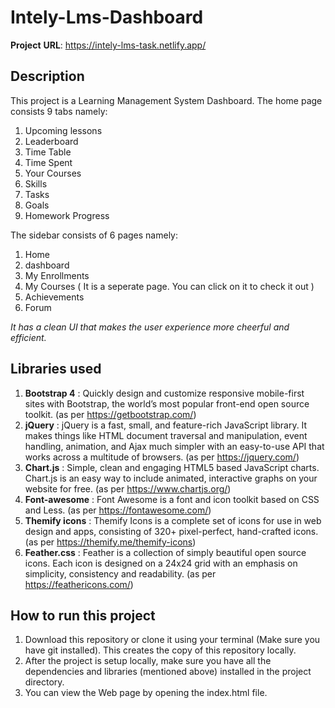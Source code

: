 # Intely-Lms-Dashboard

**Project** **URL**: https://intely-lms-task.netlify.app/

## Description

This project is a Learning Management System Dashboard. The home page consists 9 tabs namely:
1. Upcoming lessons
2. Leaderboard
3. Time Table
4. Time Spent
5. Your Courses
6. Skills
7. Tasks
8. Goals
9. Homework Progress

The sidebar consists of 6 pages namely:
1. Home
2. dashboard
3. My Enrollments
4. My Courses ( It is a seperate page. You can click on it to check it out )
5. Achievements
6. Forum

*It has a clean UI that makes the user experience more cheerful and efficient.*

## Libraries used

1. **Bootstrap 4** : Quickly design and customize responsive mobile-first sites with Bootstrap, the world’s most popular front-end open source toolkit. (as per https://getbootstrap.com/)
2. **jQuery** : jQuery is a fast, small, and feature-rich JavaScript library. It makes things like HTML document traversal and manipulation, event handling, animation, and Ajax much simpler with an easy-to-use API that works across a multitude of browsers. (as per https://jquery.com/)
3. **Chart.js** : Simple, clean and engaging HTML5 based JavaScript charts. Chart.js is an easy way to include animated, interactive graphs on your website for free. (as per https://www.chartjs.org/)
4. **Font-awesome** : Font Awesome is a font and icon toolkit based on CSS and Less. (as per https://fontawesome.com/)
5. **Themify icons** : Themify Icons is a complete set of icons for use in web design and apps, consisting of 320+ pixel-perfect, hand-crafted icons. (as per https://themify.me/themify-icons)
6. **Feather.css** : Feather is a collection of simply beautiful open source icons. Each icon is designed on a 24x24 grid with an emphasis on simplicity, consistency and readability. (as per https://feathericons.com/)


## How to run this project

1. Download this repository or clone it using your terminal (Make sure you have git installed). This creates the copy of this repository locally.
2. After the project is setup locally, make sure you have all the dependencies and libraries (mentioned above) installed in the project directory.
3. You can view the Web page by opening the index.html file.
